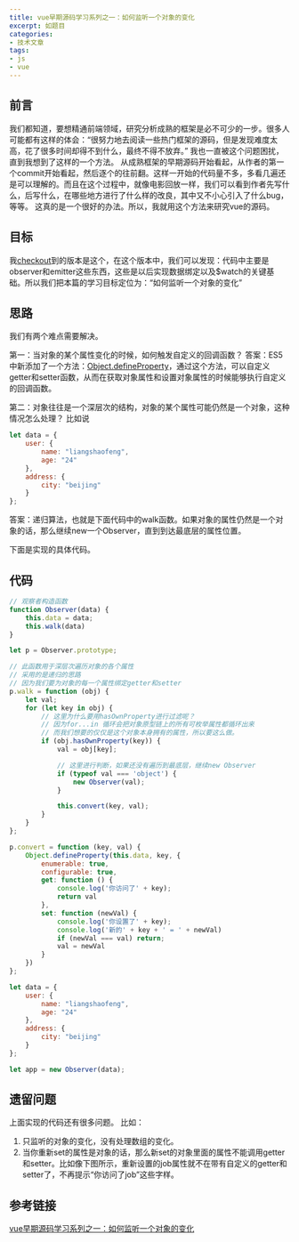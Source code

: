 ```yaml
---
title: vue早期源码学习系列之一：如何监听一个对象的变化
excerpt: 如题目
categories:
- 技术文章
tags:
- js
- vue
---
```


## 前言
我们都知道，要想精通前端领域，研究分析成熟的框架是必不可少的一步。很多人可能都有这样的体会：“很努力地去阅读一些热门框架的源码，但是发现难度太高，花了很多时间却得不到什么，最终不得不放弃。”
我也一直被这个问题困扰，直到我想到了这样的一个方法。
从成熟框架的早期源码开始看起，从作者的第一个commit开始看起，然后逐个的往前翻。这样一开始的代码量不多，多看几遍还是可以理解的。而且在这个过程中，就像电影回放一样，我们可以看到作者先写什么，后写什么，在哪些地方进行了什么样的改良，其中又不小心引入了什么bug，等等。
这真的是一个很好的办法。所以，我就用这个方法来研究vue的源码。

## 目标
我[checkout](https://github.com/vuejs/vue/tree/706c67d1d013577fdbfab258bca78557419cba7c)到的版本是这个，在这个版本中，我们可以发现：代码中主要是observer和emitter这些东西，这些是以后实现数据绑定以及$watch的关键基础。所以我们把本篇的学习目标定位为：“如何监听一个对象的变化” 

## 思路
我们有两个难点需要解决。

第一：当对象的某个属性变化的时候，如何触发自定义的回调函数？
答案：ES5中新添加了一个方法：[Object.defineProperty](https://developer.mozilla.org/en-US/docs/Web/JavaScript/Reference/Global_Objects/Object/defineProperty)，通过这个方法，可以自定义getter和setter函数，从而在获取对象属性和设置对象属性的时候能够执行自定义的回调函数。

第二：对象往往是一个深层次的结构，对象的某个属性可能仍然是一个对象，这种情况怎么处理？
比如说
```javascript
let data = {
    user: {
        name: "liangshaofeng",
        age: "24"
    },
    address: {
        city: "beijing"
    }
};
```

答案：递归算法，也就是下面代码中的walk函数。如果对象的属性仍然是一个对象的话，那么继续new一个Observer，直到到达最底层的属性位置。

下面是实现的具体代码。

## 代码
```javascript
// 观察者构造函数
function Observer(data) {
    this.data = data;
    this.walk(data)
}

let p = Observer.prototype;

// 此函数用于深层次遍历对象的各个属性
// 采用的是递归的思路
// 因为我们要为对象的每一个属性绑定getter和setter
p.walk = function (obj) {
    let val;
    for (let key in obj) {
        // 这里为什么要用hasOwnProperty进行过滤呢？
        // 因为for...in 循环会把对象原型链上的所有可枚举属性都循环出来
        // 而我们想要的仅仅是这个对象本身拥有的属性，所以要这么做。
        if (obj.hasOwnProperty(key)) {
            val = obj[key];

            // 这里进行判断，如果还没有遍历到最底层，继续new Observer
            if (typeof val === 'object') {
                new Observer(val);
            }

            this.convert(key, val);
        }
    }
};

p.convert = function (key, val) {
    Object.defineProperty(this.data, key, {
        enumerable: true,
        configurable: true,
        get: function () {
            console.log('你访问了' + key);
            return val
        },
        set: function (newVal) {
            console.log('你设置了' + key);
            console.log('新的' + key + ' = ' + newVal)
            if (newVal === val) return;
            val = newVal
        }
    })
};

let data = {
    user: {
        name: "liangshaofeng",
        age: "24"
    },
    address: {
        city: "beijing"
    }
};

let app = new Observer(data);
```

## 遗留问题
上面实现的代码还有很多问题。
比如：
1. 只监听的对象的变化，没有处理数组的变化。
2. 当你重新set的属性是对象的话，那么新set的对象里面的属性不能调用getter和setter。比如像下图所示，重新设置的job属性就不在带有自定义的getter和setter了，不再提示“你访问了job”这些字样。

## 参考链接
[vue早期源码学习系列之一：如何监听一个对象的变化](https://zhuanlan.zhihu.com/p/22695144)
